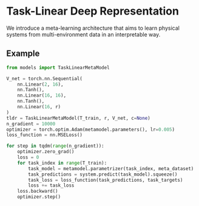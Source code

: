 # Task-Linear Deep Representation

We introduce a meta-learning architecture that aims to learn physical systems from multi-environment data in an interpretable way.

## Example

```python
from models import TaskLinearMetaModel

V_net = torch.nn.Sequential(
    nn.Linear(2, 16),
    nn.Tanh(),
    nn.Linear(16, 16),
    nn.Tanh(),
    nn.Linear(16, r)
)
tldr = TaskLinearMetaModel(T_train, r, V_net, c=None)
n_gradient = 10000
optimizer = torch.optim.Adam(metamodel.parameters(), lr=0.005)
loss_function = nn.MSELoss()

for step in tqdm(range(n_gradient)):
    optimizer.zero_grad()
    loss = 0
    for task_index in range(T_train):
        task_model = metamodel.parametrizer(task_index, meta_dataset)
        task_predictions = system.predict(task_model).squeeze()
        task_loss = loss_function(task_predictions, task_targets)
        loss += task_loss
    loss.backward()
    optimizer.step()
```